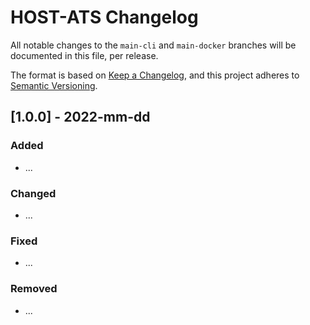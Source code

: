 # HOST-ATS Changelog

All notable changes to the `main-cli` and `main-docker` branches will be documented in this file, per release.

The format is based on [Keep a Changelog](https://keepachangelog.com/en/1.0.0/),
and this project adheres to [Semantic Versioning](https://semver.org/spec/v2.0.0.html).

## [1.0.0] - 2022-mm-dd

### Added

- ...

### Changed

- ...

### Fixed

- ...

### Removed

- ...

